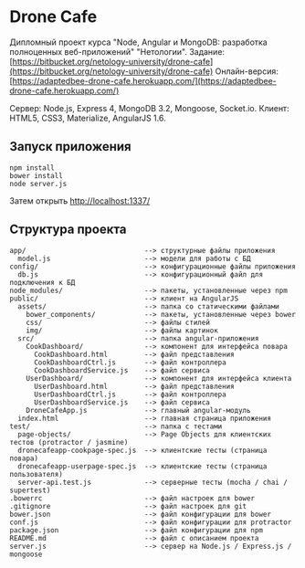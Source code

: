 # Drone Cafe

Дипломный проект курса "Node, Angular и MongoDB: разработка полноценных веб-приложений" "Нетологии".
Задание: [https://bitbucket.org/netology-university/drone-cafe](https://bitbucket.org/netology-university/drone-cafe)
Онлайн-версия: [https://adaptedbee-drone-cafe.herokuapp.com/](https://adaptedbee-drone-cafe.herokuapp.com/)

Сервер: Node.js, Express 4, MongoDB 3.2, Mongoose, Socket.io.
Клиент: HTML5, CSS3, Materialize, AngularJS 1.6.

## Запуск приложения

```
npm install
bower install
node server.js
```

Затем открыть [http://localhost:1337/](http://localhost:1337/)

## Структура проекта

```
app/                             --> структурные файлы приложения
  model.js                       --> модели для работы с БД
config/                          --> конфигурационные файлы приложения
  db.js                          --> конфигурационный файл для подключения к БД
node_modules/                    --> пакеты, установленные через npm
public/                          --> клиент на AngularJS
  assets/                        --> папка со статическими файлами
    bower_components/            --> пакеты, установленные через bower
    css/                         --> файлы стилей
    img/                         --> файлы картинок
  src/                           --> папка angular-приложения
    CookDashboard/               --> компонент для интерфейса повара
      CookDashboard.html         --> файл представления
      CookDashboardCtrl.js       --> файл контроллера
      CookDashboardService.js    --> файл сервиса
    UserDashboard/               --> компонент для интерфейса клиента
      UserDashboard.html         --> файл представления
      UserDashboardCtrl.js       --> файл контроллера
      UserDashboardService.js    --> файл сервиса
    DroneCafeApp.js              --> главный angular-модуль
  index.html                     --> главная страница приложения
test/                            --> папка с тестами
  page-objects/                  --> Page Objects для клиентских тестов (protractor / jasmine)
  dronecafeapp-cookpage-spec.js  --> клиентские тесты (страница повара)
  dronecafeapp-userpage-spec.js  --> клиентские тесты (страница пользователя)
  server-api.test.js             --> серверные тесты (mocha / chai / supertest)
.bowerrc                         --> файл настроек для bower
.gitignore                       --> файл настроек для git
bower.json                       --> файл конфигурации для bower
conf.js                          --> файл конфигурации для protractor
package.json                     --> файл конфигурации для npm
README.md                        --> файл с описанием проекта
server.js                        --> сервер на Node.js / Express.js / mongoose
```